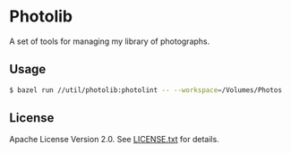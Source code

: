 # Photolib

A set of tools for managing my library of photographs.

## Usage

```sh
$ bazel run //util/photolib:photolint -- --workspace=/Volumes/Photos
```

## License

Apache License Version 2.0. See [LICENSE.txt](LICENSE.txt) for details.

